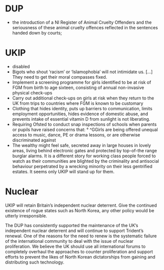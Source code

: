 # DUP
- the introduction of a NI Register of Animal Cruelty Offenders
   and the seriousness of these animal cruelty offences reflected in
	    the sentences handed down by courts;

# UKIP
- disabled
- Bigots who shout ‘racism’ or ‘Islamophobia’ will not intimidate us. [...] They need to get their moral compasses fixed.
- Implement a screening programme for girls identified to be at risk of FGM from
birth to age sixteen, consisting of annual non-invasive physical check-ups
- Carry out additional check-ups on girls at risk when they return to the UK from
trips to countries where FGM is known to be customary
- Clothing that hides identity, puts up barriers to communication, limits employment opportunities, hides evidence of domestic abuse, and prevents intake of essential vitamin D from sunlight is not liberating.
- Requiring Ofsted to conduct snap inspections of schools when parents or pupils have raised concerns that: °   ^GGirls are being offered unequal access to music, dance, PE or drama lessons, or are otherwise discriminated against 
- The wealthy might feel safe, secreted away in large houses in lovely areas,
	living behind electronic gates and protected by top-of-the range burglar
	alarms. It is a different story for working class people forced to watch as
	their communities are blighted by the criminality and antisocial behaviour
	perpetrated by a wrecking minority on their less gentrified estates. It seems
	only UKIP will stand up for them.


# Nuclear

UKIP will retain Britain’s independent nuclear deterrent. Give the continued existence of rogue states such as North Korea, any other policy would be utterly irresponsible.

The DUP has consistently supported the maintenance of the UK’s independent nuclear deterrent and will continue to support Trident’s renewal. One of the reasons for the need to renew is the systematic failure of the international community to deal with the issue of nuclear proliferation. We believe the UK should use all international forums to completely overhaul the approaches to counter proliferation and support efforts to prevent the likes of North Korean dictatorships from gaining and distributing such technology.

